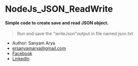 # NodeJs_JSON_ReadWrite
#### Simple code to create save and read JSON object. 
>Run and save the "writeJson"output in file named json.txt

* Author: Sanyam Arya
* ersanyamarya@gmail.com
* [Facebook](https://www.facebook.com/er.sanyam.arya) 
* [LinkedIn](https://www.linkedin.com/in/sanyam-arya-077ab638/) 
